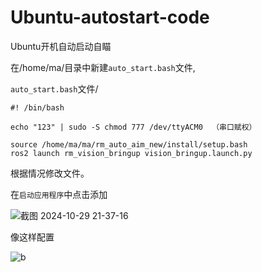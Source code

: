 # Ubuntu-autostart-code
Ubuntu开机自动启动自瞄

在/home/ma/目录中新建`auto_start.bash`文件,


`auto_start.bash`文件/
```
#! /bin/bash

echo "123" | sudo -S chmod 777 /dev/ttyACM0  （串口赋权）

source /home/ma/ma/rm_auto_aim_new/install/setup.bash
ros2 launch rm_vision_bringup vision_bringup.launch.py
```

根据情况修改文件。


在`启动应用程序`中点击添加

![截图 2024-10-29 21-37-16](https://github.com/user-attachments/assets/3978751a-3d30-44ec-9357-4f996cbb76c0)

像这样配置

![b](https://github.com/user-attachments/assets/85b0d6f8-5df9-4285-98df-75e6d4bbb871)

